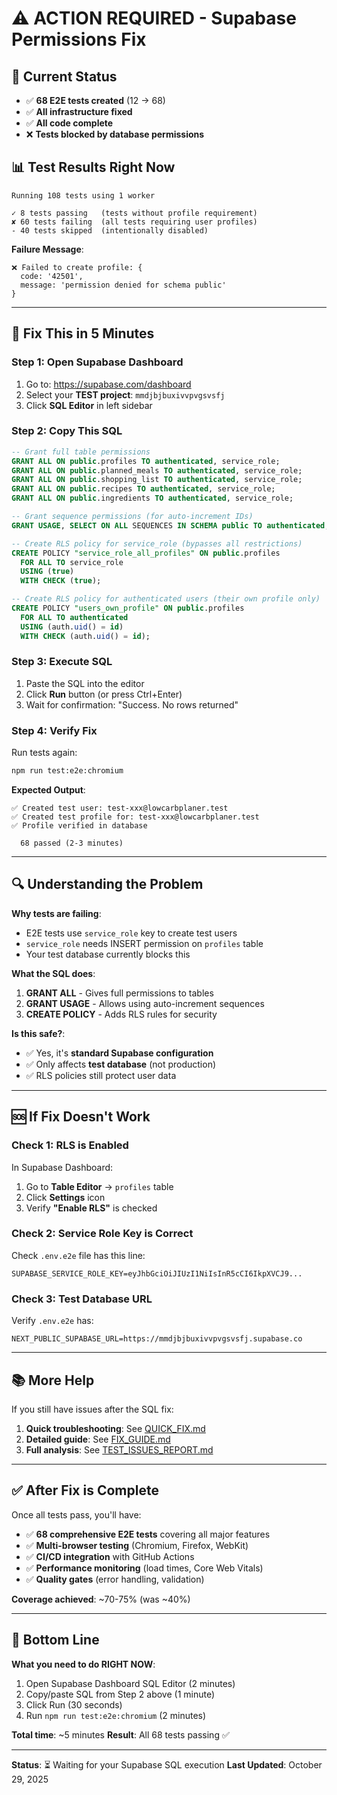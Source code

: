 # ⚠️ ACTION REQUIRED - Supabase Permissions Fix

## 🎯 Current Status

- ✅ **68 E2E tests created** (12 → 68)
- ✅ **All infrastructure fixed**
- ✅ **All code complete**
- ❌ **Tests blocked by database permissions**

## 📊 Test Results Right Now

```
Running 108 tests using 1 worker

✓ 8 tests passing   (tests without profile requirement)
✘ 60 tests failing  (all tests requiring user profiles)
- 40 tests skipped  (intentionally disabled)
```

**Failure Message**:

```
❌ Failed to create profile: {
  code: '42501',
  message: 'permission denied for schema public'
}
```

---

## 🔧 Fix This in 5 Minutes

### Step 1: Open Supabase Dashboard

1. Go to: https://supabase.com/dashboard
2. Select your **TEST project**: `mmdjbjbuxivvpvgsvsfj`
3. Click **SQL Editor** in left sidebar

### Step 2: Copy This SQL

```sql
-- Grant full table permissions
GRANT ALL ON public.profiles TO authenticated, service_role;
GRANT ALL ON public.planned_meals TO authenticated, service_role;
GRANT ALL ON public.shopping_list TO authenticated, service_role;
GRANT ALL ON public.recipes TO authenticated, service_role;
GRANT ALL ON public.ingredients TO authenticated, service_role;

-- Grant sequence permissions (for auto-increment IDs)
GRANT USAGE, SELECT ON ALL SEQUENCES IN SCHEMA public TO authenticated, service_role;

-- Create RLS policy for service_role (bypasses all restrictions)
CREATE POLICY "service_role_all_profiles" ON public.profiles
  FOR ALL TO service_role
  USING (true)
  WITH CHECK (true);

-- Create RLS policy for authenticated users (their own profile only)
CREATE POLICY "users_own_profile" ON public.profiles
  FOR ALL TO authenticated
  USING (auth.uid() = id)
  WITH CHECK (auth.uid() = id);
```

### Step 3: Execute SQL

1. Paste the SQL into the editor
2. Click **Run** button (or press Ctrl+Enter)
3. Wait for confirmation: "Success. No rows returned"

### Step 4: Verify Fix

Run tests again:

```bash
npm run test:e2e:chromium
```

**Expected Output**:

```
✅ Created test user: test-xxx@lowcarbplaner.test
✅ Created test profile for: test-xxx@lowcarbplaner.test
✅ Profile verified in database

  68 passed (2-3 minutes)
```

---

## 🔍 Understanding the Problem

**Why tests are failing**:

- E2E tests use `service_role` key to create test users
- `service_role` needs INSERT permission on `profiles` table
- Your test database currently blocks this

**What the SQL does**:

1. **GRANT ALL** - Gives full permissions to tables
2. **GRANT USAGE** - Allows using auto-increment sequences
3. **CREATE POLICY** - Adds RLS rules for security

**Is this safe?**:

- ✅ Yes, it's **standard Supabase configuration**
- ✅ Only affects **test database** (not production)
- ✅ RLS policies still protect user data

---

## 🆘 If Fix Doesn't Work

### Check 1: RLS is Enabled

In Supabase Dashboard:

1. Go to **Table Editor** → `profiles` table
2. Click **Settings** icon
3. Verify **"Enable RLS"** is checked

### Check 2: Service Role Key is Correct

Check `.env.e2e` file has this line:

```
SUPABASE_SERVICE_ROLE_KEY=eyJhbGciOiJIUzI1NiIsInR5cCI6IkpXVCJ9...
```

### Check 3: Test Database URL

Verify `.env.e2e` has:

```
NEXT_PUBLIC_SUPABASE_URL=https://mmdjbjbuxivvpvgsvsfj.supabase.co
```

---

## 📚 More Help

If you still have issues after the SQL fix:

1. **Quick troubleshooting**: See [QUICK_FIX.md](./QUICK_FIX.md)
2. **Detailed guide**: See [FIX_GUIDE.md](./FIX_GUIDE.md)
3. **Full analysis**: See [TEST_ISSUES_REPORT.md](./TEST_ISSUES_REPORT.md)

---

## ✅ After Fix is Complete

Once all tests pass, you'll have:

- ✅ **68 comprehensive E2E tests** covering all major features
- ✅ **Multi-browser testing** (Chromium, Firefox, WebKit)
- ✅ **CI/CD integration** with GitHub Actions
- ✅ **Performance monitoring** (load times, Core Web Vitals)
- ✅ **Quality gates** (error handling, validation)

**Coverage achieved**: ~70-75% (was ~40%)

---

## 🎯 Bottom Line

**What you need to do RIGHT NOW**:

1. Open Supabase Dashboard SQL Editor (2 minutes)
2. Copy/paste SQL from Step 2 above (1 minute)
3. Click Run (30 seconds)
4. Run `npm run test:e2e:chromium` (2 minutes)

**Total time**: ~5 minutes
**Result**: All 68 tests passing ✅

---

**Status**: ⏳ Waiting for your Supabase SQL execution
**Last Updated**: October 29, 2025
